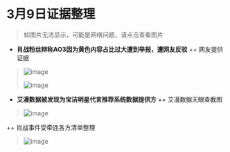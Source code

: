 # 3月9日证据整理
>如图片无法显示，可能是网络问题，请点击查看图片
+ **肖战粉丝辩称AO3因为黄色内容占比过大遭到举报，遭网友反驳**
++ 网友提供证据
> ![image](https://github.com/Feb27HistoryMoment/XiaoZhanGate/blob/master/evidence0309/1.JPG)
>
> ![image](https://github.com/Feb27HistoryMoment/XiaoZhanGate/blob/master/evidence0309/2.JPG)

+ **艾漫数据被发现为宝洁明星代言推荐系统数据提供方**
++ 艾漫数据天眼查截图
> ![image](https://github.com/Feb27HistoryMoment/XiaoZhanGate/blob/master/evidence0309/3.PNG)

++ 肖战事件受牵连各方清单整理
> ![image](https://github.com/Feb27HistoryMoment/XiaoZhanGate/blob/master/evidence0309/4.JPG)

